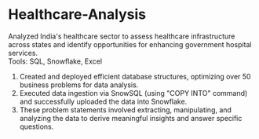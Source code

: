 # Healthcare-Analysis
Analyzed India's healthcare sector to assess healthcare infrastructure across states and identify opportunities for enhancing government hospital services.<br>
Tools:  SQL, Snowflake, Excel<br>
1) Created and deployed efficient database structures, optimizing over 50 business problems for data analysis.<br>
2) Executed data ingestion via SnowSQL (using "COPY INTO" command) and successfully uploaded the data into Snowflake.<br>
3) These problem statements involved extracting, manipulating, and analyzing the data to derive meaningful insights and answer specific questions.<br>
